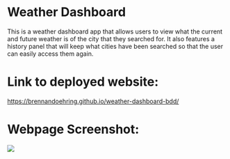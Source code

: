 # Weather Dashboard
This is a weather dashboard app that allows users to view what the current and future weather is of the city that they searched for. It also features a history panel that will keep what cities have been searched so that the user can easily access them again.

# Link to deployed website:
https://brennandoehring.github.io/weather-dashboard-bdd/

# Webpage Screenshot: 
<img src = "/assets/images/weatherdashboard.gif">
